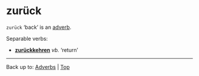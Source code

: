 # zurück

`zurück` ‘back’ is an [adverb](../../index.md).

Separable verbs:
- **[zurückkehren](../../../verbs/z/zu/zurueckkehren.md)** *vb.* ‘return’

----

Back up to: [Adverbs](../../index.md) | [Top](../../../index.md)
